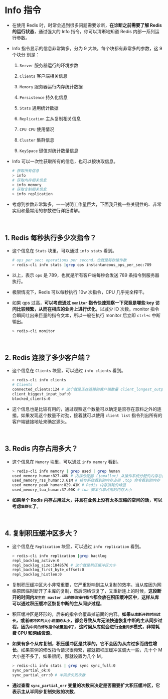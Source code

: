 # **Info 指令**

- 在使用 Redis 时，时常会遇到很多问题需要诊断，**在诊断之前需要了解 Redis 的运行状态**，通过强大的 Info 指令，你可以清晰地知道 Redis 内部一系列运行参数。

- Info 指令显示的信息非常繁多，分为 9 大块，每个块都有非常多的参数，这 9 个块分 别是：

    1. ```Server``` 服务器运行的环境参数
    
    2. ```Clients``` 客户端相关信息 
    
    3. ```Memory``` 服务器运行内存统计数据 
    
    4. ```Persistence``` 持久化信息

    5. ```Stats``` 通用统计数据

    6. ```Replication``` 主从复制相关信息

    7. ```CPU CPU``` 使用情况

    8. ```Cluster``` 集群信息

    9. ```KeySpace``` 键值对统计数量信息

- Info 可以一次性获取所有的信息，也可以按块取信息。

    ```bash
    # 获取所有信息
    > info
    # 获取内存相关信息
    > info memory
    # 获取复制相关信息
    > info replication
    ```

- 考虑到参数非常繁多，一一说明工作量巨大，下面我只挑一些关键性的、非常实用和最常用的参数进行详细讲解。

<br>

## **1. Redis 每秒执行多少次指令？**
- 这个信息在 ```Stats``` 块里，可以通过 ```info stats``` 看到。

    ```bash
    # ops_per_sec: operations per second，也就是每秒操作数
    > redis-cli info stats |grep ops instantaneous_ops_per_sec:789
    ```

- 以上，表示 ```ops``` 是 789，也就是所有客户端每秒会发送 789 条指令到服务器执行。

- 极限情况下，Redis 可以每秒执行 10w 次指令，CPU 几乎完全榨干。

- 如果 qps 过高，**可以考虑通过 ```monitor``` 指令快速观察一下究竟是哪些 key 访问比较频繁，从而在相应的业务上进行优化**，以减少 IO 次数。monitor 指令会瞬间吐出来巨量的指令文本，所以一般在执行 monitor 后立即 ```ctrl+c``` 中断输出。

    ```bash
    > redis-cli monitor
    ```

<br>

## **2. Redis 连接了多少客户端？**
- 这个信息在 ```Clients``` 块里，可以通过 ```info clients``` 看到。

    ```bash
    > redis-cli info clients
    # Clients
    connected_clients:124 # 这个就是正在连接的客户端数量 client_longest_output_list:0
    client_biggest_input_buf:0
    blocked_clients:0
    ```

- 这个信息也是比较有用的，通过观察这个数量可以确定是否存在意料之外的连接。如果发现这个数量不对劲，接着就可以使用 ```client list``` 指令列出所有的客户端链接地址来确定源头。

<br>

## **3. Redis 内存占用多大？**
- 这个信息在 ```Memory``` 块里，可以通过 ```info memory``` 看到。

    ```bash
    > redis-cli info memory | grep used | grep human
    used_memory_human:827.46K # 内存分配器 (jemalloc) 从操作系统分配的内存总量 
    used_memory_rss_human:3.61M # 操作系统看到的内存占用 ,top 命令看到的内存 
    used_memory_peak_human:829.41K # Redis 内存消耗的峰值 
    used_memory_lua_human:37.00K # lua 脚本引擎占用的内存大小
    ```

- **如果单个 Redis 内存占用过大，并且在业务上没有太多压缩的空间的话，可以考虑```集群化```了**。

<br>

## **4. 复制积压缓冲区多大？**
- 这个信息在 ```Replication``` 块里，可以通过 ```info replication``` 看到。

    ```bash
    > redis-cli info replication |grep backlog 
    repl_backlog_active:0
    repl_backlog_size:1048576 # 这个就是积压缓冲区大小 
    repl_backlog_first_byte_offset:0
    repl_backlog_histlen:0
    ```
    
- 复制积压缓冲区大小非常重要，它严重影响到主从复制的效率。当从库因为网络原因临时断开了主库的复制，然后网络恢复了，又重新连上的时候，**这段断开的时间内```发生在 master 上的修改操作指令```都会放在积压缓冲区中**，**这样从库可以通过积压缓冲区恢复中断的主从同步过程**。

- 积压缓冲区是环形的，后来的指令会覆盖掉前面的内容。**如果```从库断开的时间过长```，或者```缓冲区的大小设置的太小```，都会导致从库无法快速恢复中断的主从同步过程，因为```中间的修改指令被覆盖掉了```**。**这时候从库就会进行```全量同步```模式，非常耗费 CPU 和网络资源**。

- **如果有多个从库复制，积压缓冲区是共享的，它不会因为从库过多而线性增长**。如果实例的修改指令请求很频繁，那就把积压缓冲区调大一些，几十个 M 大小差不多了，如果很闲，那就设置为几个 M。

    ```bash
    > redis-cli info stats | grep sync sync_full:0
    sync_partial_ok:0
    sync_partial_err:0 # 半同步失败次数
    ```

- **通过查看 ```sync_partial_err``` 变量的次数来决定是否需要扩大积压缓冲区，它表示主从半同步复制失败的次数**。
    